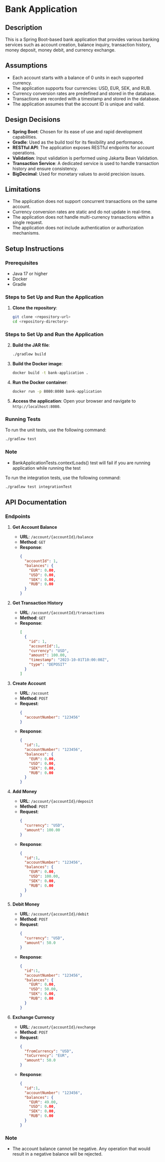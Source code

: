 # Bank Application

## Description
This is a Spring Boot-based bank application that provides various banking services such as account creation, balance inquiry, transaction history, money deposit, money debit, and currency exchange.

## Assumptions
- Each account starts with a balance of 0 units in each supported currency.
- The application supports four currencies: USD, EUR, SEK, and RUB.
- Currency conversion rates are predefined and stored in the database.
- Transactions are recorded with a timestamp and stored in the database.
- The application assumes that the account ID is unique and valid.

## Design Decisions
- **Spring Boot**: Chosen for its ease of use and rapid development capabilities.
- **Gradle**: Used as the build tool for its flexibility and performance.
- **RESTful API**: The application exposes RESTful endpoints for account operations.
- **Validation**: Input validation is performed using Jakarta Bean Validation.
- **Transaction Service**: A dedicated service is used to handle transaction history and ensure consistency.
- **BigDecimal**: Used for monetary values to avoid precision issues.

## Limitations
- The application does not support concurrent transactions on the same account.
- Currency conversion rates are static and do not update in real-time.
- The application does not handle multi-currency transactions within a single request.
- The application does not include authentication or authorization mechanisms.

## Setup Instructions

### Prerequisites
- Java 17 or higher
- Docker
- Gradle

### Steps to Set Up and Run the Application

1. **Clone the repository**:
   ```sh
   git clone <repository-url>
   cd <repository-directory>
   ```
   

### Steps to Set Up and Run the Application

2. **Build the JAR file**:
   ```sh
   ./gradlew build
   ```

3. **Build the Docker image**:
   ```sh
   docker build -t bank-application .
   ```

4. **Run the Docker container**:
   ```sh
   docker run -p 8080:8080 bank-application
   ```

5. **Access the application**:
   Open your browser and navigate to `http://localhost:8080`.

### Running Tests
To run the unit tests, use the following command:
```sh
./gradlew test
```
### Note
- BankApplicationTests.contextLoads() test will fail if you are running application while running the test

To run the integration tests, use the following command:
```sh
./gradlew test integrationTest
```

## API Documentation

### Endpoints

1. **Get Account Balance**
    - **URL**: `/account/{accountId}/balance`
    - **Method**: `GET`
    - **Response**:
      ```json
      {
        "accountId": 1,
        "balances": {
          "EUR": 0.00,
          "USD": 0.00,
          "SEK": 0.00,
          "RUB": 0.00
        }
      }
      ```

2. **Get Transaction History**
    - **URL**: `/account/{accountId}/transactions`
    - **Method**: `GET`
    - **Response**:
      ```json
      [
        {
          "id": 1,
          "accountId":1,
          "currency": "USD",
          "amount": 100.00,
          "timestamp": "2023-10-01T10:00:00Z",
          "type": "DEPOSIT"
        }
      ]
      ```

3. **Create Account**
    - **URL**: `/account`
    - **Method**: `POST`
    - **Request**:
      ```json
      {
        "accountNumber": "123456"
      }
      ```
    - **Response**:
      ```json
      {
        "id":1,
        "accountNumber": "123456",
        "balances": {
          "EUR": 0.00,
          "USD": 0.00,
          "SEK": 0.00,
          "RUB": 0.00
        }
      }
      ```

4. **Add Money**
    - **URL**: `/account/{accountId}/deposit`
    - **Method**: `POST`
    - **Request**:
      ```json
      {
        "currency": "USD",
        "amount": 100.00
      }
      ```
    - **Response**:
      ```json
      {
        "id":1,
        "accountNumber": "123456",
        "balances": {
          "EUR": 0.00,
          "USD": 100.00,
          "SEK": 0.00,
          "RUB": 0.00
        }
      }
      ```

5. **Debit Money**
    - **URL**: `/account/{accountId}/debit`
    - **Method**: `POST`
    - **Request**:
      ```json
      {
        "currency": "USD",
        "amount": 50.0
      }
      ```
    - **Response**:
      ```json
      {
        "id":1,
        "accountNumber": "123456",
        "balances": {
          "EUR": 0.00,
          "USD": 50.00,
          "SEK": 0.00,
          "RUB": 0.00
        }
      }
      ```

6. **Exchange Currency**
    - **URL**: `/account/{accountId}/exchange`
    - **Method**: `POST`
    - **Request**:
      ```json
      {
        "fromCurrency": "USD",
        "toCurrency": "EUR",
        "amount": 50.0
      }
      ```
    - **Response**:
      ```json
      {
        "id":1,
        "accountNumber": "123456",
        "balances": {
          "EUR": 49.00,
          "USD": 0.00,
          "SEK": 0.00,
          "RUB": 0.00
        }
      }
      ```

### Note
- The account balance cannot be negative. Any operation that would result in a negative balance will be rejected.